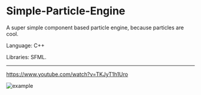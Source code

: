 Simple-Particle-Engine
============

A super simple component based particle engine, because particles are cool.

Language: C++

Libraries: SFML.

---

https://www.youtube.com/watch?v=TKJyT1h1Uro

![example](https://github.com/orglofch/Simple-Particle-Engine/blob/master/images/example.png)
